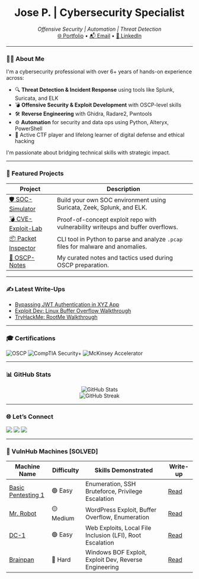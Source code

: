 
<h1 align="center">Jose P. | Cybersecurity Specialist</h1>
<p align="center">
  <em>Offensive Security | Automation | Threat Detection</em><br>
  <a href="https://github.com/joseperdom0/">🌐 Portfolio</a> • 
  <a href="mailto:youremail@example.com">📬 Email</a> • 
  <a href="https://www.linkedin.com/in/yourprofile">🔗 LinkedIn</a>
</p>


---

### 👨‍💻 About Me

I'm a cybersecurity professional with over 6+ years of hands-on experience across:

- 🔍 **Threat Detection & Incident Response** using tools like Splunk, Suricata, and ELK
- 💣 **Offensive Security & Exploit Development** with OSCP-level skills
- 🛠️ **Reverse Engineering** with Ghidra, Radare2, Pwntools
- ⚙️ **Automation** for security and data ops using Python, Alteryx, PowerShell
- 🧠 Active CTF player and lifelong learner of digital defense and ethical hacking

I'm passionate about bridging technical skills with strategic impact.

---

### 🚨 Featured Projects

| Project | Description |
|--------|-------------|
| [🛡️ SOC-Simulator](https://github.com/yourname/soc-simulator) | Build your own SOC environment using Suricata, Zeek, Splunk, and ELK. |
| [💣 CVE-Exploit-Lab](https://github.com/yourname/cve-lab) | Proof-of-concept exploit repo with vulnerability writeups and buffer overflows. |
| [📦 Packet Inspector](https://github.com/yourname/packet-inspector) | CLI tool in Python to parse and analyze `.pcap` files for malware and anomalies. |
| [🧠 OSCP-Notes](https://github.com/yourname/oscp-notes) | My curated notes and tactics used during OSCP preparation. |

---

### ✍️ Latest Write-Ups

- [Bypassing JWT Authentication in XYZ App](https://dev.to/yourname/...)
- [Exploit Dev: Linux Buffer Overflow Walkthrough](https://medium.com/...)
- [TryHackMe: RootMe Walkthrough](https://yourblog.com/thm-rootme)

---

### 🎓 Certifications

![OSCP](https://img.shields.io/badge/OSCP-Passed-informational?logo=offensive-security)
![CompTIA Security+](https://img.shields.io/badge/CompTIA_Security+-Certified-blue?logo=comptia)
![McKinsey Accelerator](https://img.shields.io/badge/McKinsey_Accelerator-Graduate-success)

---

### 📊 GitHub Stats

<p align="center">
  <img src="https://github-readme-stats.vercel.app/api?username=joseperdom0&show_icons=true&theme=tokyonight" alt="GitHub Stats" />
  <br>
  <img src="https://github-readme-streak-stats.herokuapp.com?user=joseperdom0&theme=tokyonight" alt="GitHub Streak" />
</p>

---

### 🌐 Let’s Connect

<p align="left">
  <a href="https://www.linkedin.com/in/yourprofile"><img src="https://img.shields.io/badge/LinkedIn-blue?style=for-the-badge&logo=linkedin" /></a>
  <a href="mailto:youremail@example.com"><img src="https://img.shields.io/badge/Email-red?style=for-the-badge&logo=gmail" /></a>
  <a href="https://yourblog.com"><img src="https://img.shields.io/badge/Blog-grey?style=for-the-badge&logo=ghost" /></a>
</p>

---
### 🧠 VulnHub Machines [SOLVED]

| Machine Name | Difficulty | Skills Demonstrated | Write-up |
|--------------|------------|----------------------|----------|
| [Basic Pentesting 1](https://www.vulnhub.com/entry/basic-pentesting-1,216/) | 🟢 Easy | Enumeration, SSH Bruteforce, Privilege Escalation | [Read](https://yourblog.com/basic-pentesting-1) |
| [Mr. Robot](https://www.vulnhub.com/entry/mr-robot-1,151/) | 🟡 Medium | WordPress Exploit, Buffer Overflow, Enumeration | [Read](https://yourblog.com/mr-robot) |
| [DC-1](https://www.vulnhub.com/entry/dc-1-1,292/) | 🟢 Easy | Web Exploits, Local File Inclusion (LFI), Root Escalation | [Read](https://yourblog.com/dc-1) |
| [Brainpan](https://www.vulnhub.com/entry/brainpan-1,51/) | 🔴 Hard | Windows BOF Exploit, Exploit Dev, Reverse Engineering | [Read](https://yourblog.com/brainpan) |




<!--
**joseperdom0/joseperdom0** is a ✨ _special_ ✨ repository because its `README.md` (this file) appears on your GitHub profile.

Here are some ideas to get you started:

- 🔭 I’m currently working on ...
- 🌱 I’m currently learning ...
- 👯 I’m looking to collaborate on ...
- 🤔 I’m looking for help with ...
- 💬 Ask me about ...
- 📫 How to reach me: ...
- 😄 Pronouns: ...
- ⚡ Fun fact: ...
-->
